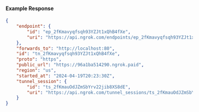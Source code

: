<!-- Code generated for API Clients. DO NOT EDIT. -->

#### Example Response

```json
{
	"endpoint": {
		"id": "ep_2fKmavyqfsqh93YZJt1xQhB4fXe",
		"uri": "https://api.ngrok.com/endpoints/ep_2fKmavyqfsqh93YZJt1xQhB4fXe"
	},
	"forwards_to": "http://localhost:80",
	"id": "tn_2fKmavyqfsqh93YZJt1xQhB4fXe",
	"proto": "https",
	"public_url": "https://96a1ba514290.ngrok.paid",
	"region": "us",
	"started_at": "2024-04-19T20:23:30Z",
	"tunnel_session": {
		"id": "ts_2fKmauOdJZmSbYrv22jib8XS8dE",
		"uri": "https://api.ngrok.com/tunnel_sessions/ts_2fKmauOdJZmSbYrv22jib8XS8dE"
	}
}
```
